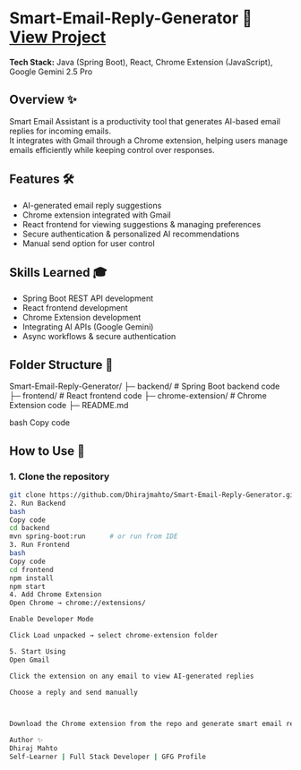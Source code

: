 # Smart-Email-Reply-Generator 🚀 [View Project](https://smartemailassistant2.netlify.app/)

**Tech Stack:** Java (Spring Boot), React, Chrome Extension (JavaScript), Google Gemini 2.5 Pro

## Overview ✨
Smart Email Assistant is a productivity tool that generates AI-based email replies for incoming emails.  
It integrates with Gmail through a Chrome extension, helping users manage emails efficiently while keeping control over responses.

## Features 🛠
- AI-generated email reply suggestions
- Chrome extension integrated with Gmail
- React frontend for viewing suggestions & managing preferences
- Secure authentication & personalized AI recommendations
- Manual send option for user control

## Skills Learned 🎓
- Spring Boot REST API development
- React frontend development
- Chrome Extension development
- Integrating AI APIs (Google Gemini)
- Async workflows & secure authentication

## Folder Structure 📁
Smart-Email-Reply-Generator/
├─ backend/ # Spring Boot backend code
├─ frontend/ # React frontend code
├─ chrome-extension/ # Chrome Extension code
├─ README.md

bash
Copy code

## How to Use 🔧

### 1. Clone the repository
```bash
git clone https://github.com/Dhirajmahto/Smart-Email-Reply-Generator.git
2. Run Backend
bash
Copy code
cd backend
mvn spring-boot:run      # or run from IDE
3. Run Frontend
bash
Copy code
cd frontend
npm install
npm start
4. Add Chrome Extension
Open Chrome → chrome://extensions/

Enable Developer Mode

Click Load unpacked → select chrome-extension folder

5. Start Using
Open Gmail

Click the extension on any email to view AI-generated replies

Choose a reply and send manually



Download the Chrome extension from the repo and generate smart email replies instantly!

Author ✨
Dhiraj Mahto
Self-Learner | Full Stack Developer | GFG Profile

